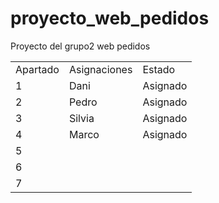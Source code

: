 # proyecto_web_pedidos
Proyecto del grupo2 web pedidos
<table>
	<tr>
		<td>Apartado</td>
		<td>Asignaciones</td>
		<td>Estado</td>
  	</tr>
	<tr>
		<td>1</td>
		<td>Dani</td>
		<td>Asignado</td>
  	</tr>
  	<tr>
    		<td>2</td>
	  	<td>Pedro</td>
	  	<td>Asignado</td>
  	</tr>
  	<tr>
    		<td>3</td>
	  	<td>Silvia</td>
	  	<td>Asignado</td>
	</tr>
	<tr>
		<td>4</td>
		<td>Marco</td>
		<td>Asignado</td>
	</tr>
	<tr>
		<td>5</td>
	</tr>
	<tr>
		<td>6</td>
	</tr>
	<tr>
		<td>7</td>
	</tr>
</table>
